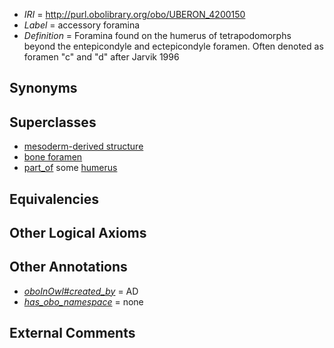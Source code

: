  * *IRI* = http://purl.obolibrary.org/obo/UBERON_4200150
 * *Label* = accessory foramina
 * *Definition* = Foramina found on the humerus of tetrapodomorphs beyond the entepicondyle and ectepicondyle foramen. Often denoted as foramen "c" and "d" after Jarvik 1996

## Synonyms


## Superclasses

 * [mesoderm-derived structure](../../UBERON/20/UBERON_0004120.md)
 * [bone foramen](../../UBERON/44/UBERON_0005744.md)
 * [part_of](../../BFO/50/BFO_0000050.md) some [humerus](../../UBERON/76/UBERON_0000976.md)

## Equivalencies


## Other Logical Axioms


## Other Annotations

 * *[oboInOwl#created_by](../../oboInOwl#created/by/oboInOwl#created_by.md)* = AD
 * *[has_obo_namespace](../../ce/oboInOwl#hasOBONamespace.md)* = none

## External Comments


